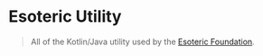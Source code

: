 # Esoteric Utility

> All of the Kotlin/Java utility used by the [Esoteric Foundation](https://github.com/EsotericFoundation).
